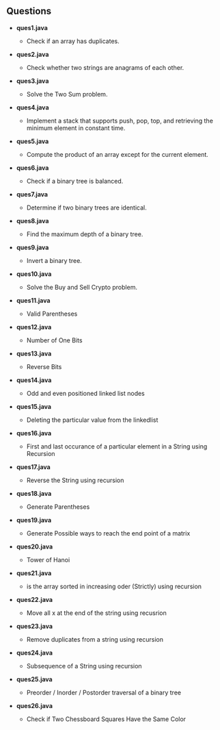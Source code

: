 ## Questions

- **ques1.java**
  - Check if an array has duplicates.

- **ques2.java**
  - Check whether two strings are anagrams of each other.

- **ques3.java**
  - Solve the Two Sum problem.

- **ques4.java**
  - Implement a stack that supports push, pop, top, and retrieving the minimum element in constant time.

- **ques5.java**
  - Compute the product of an array except for the current element.

- **ques6.java**
  - Check if a binary tree is balanced.

- **ques7.java**
  - Determine if two binary trees are identical.

- **ques8.java**
  - Find the maximum depth of a binary tree.

- **ques9.java**
  - Invert a binary tree.

- **ques10.java**
  - Solve the Buy and Sell Crypto problem.
 
- **ques11.java**
  - Valid Parentheses
 
- **ques12.java**
  - Number of One Bits

- **ques13.java**
  - Reverse Bits

- **ques14.java**
  - Odd and even positioned linked list nodes

- **ques15.java**
  - Deleting the particular value from the linkedlist 
 
- **ques16.java**
  - First and last occurance of a particular element in a String using Recursion

- **ques17.java**
  - Reverse the String using recursion
 
- **ques18.java**
  - Generate Parentheses

 - **ques19.java**
   - Generate Possible ways to reach the end point of a matrix

- **ques20.java**
   - Tower of Hanoi

 - **ques21.java**
   - is the array sorted in increasing oder (Strictly) using recursion

- **ques22.java**
   - Move all x at the end of the string using recusrion

 - **ques23.java**
   - Remove duplicates from a string using recursion

 - **ques24.java**
   - Subsequence of a String using recursion

- **ques25.java**
   - Preorder / Inorder / Postorder traversal of a binary tree
 
- **ques26.java**
   - Check if Two Chessboard Squares Have the Same Color
  
  
   
 
  

